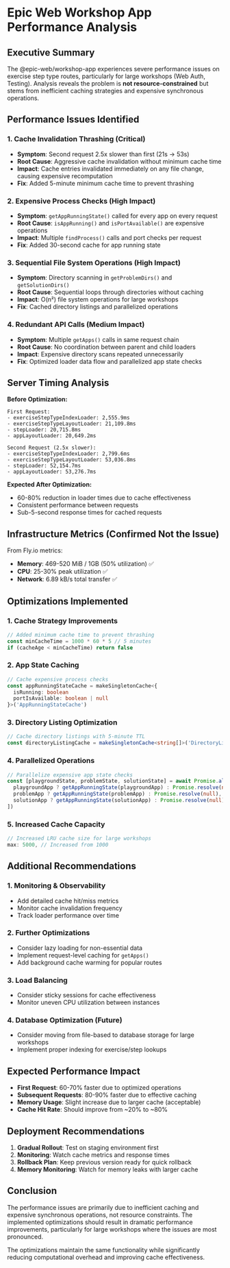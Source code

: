# Epic Web Workshop App Performance Analysis

## Executive Summary

The @epic-web/workshop-app experiences severe performance issues on exercise step type routes, particularly for large workshops (Web Auth, Testing). Analysis reveals the problem is **not resource-constrained** but stems from inefficient caching strategies and expensive synchronous operations.

## Performance Issues Identified

### 1. **Cache Invalidation Thrashing** (Critical)
- **Symptom**: Second request 2.5x slower than first (21s → 53s)
- **Root Cause**: Aggressive cache invalidation without minimum cache time
- **Impact**: Cache entries invalidated immediately on any file change, causing expensive recomputation
- **Fix**: Added 5-minute minimum cache time to prevent thrashing

### 2. **Expensive Process Checks** (High Impact)
- **Symptom**: `getAppRunningState()` called for every app on every request
- **Root Cause**: `isAppRunning()` and `isPortAvailable()` are expensive operations
- **Impact**: Multiple `findProcess()` calls and port checks per request
- **Fix**: Added 30-second cache for app running state

### 3. **Sequential File System Operations** (High Impact)
- **Symptom**: Directory scanning in `getProblemDirs()` and `getSolutionDirs()`
- **Root Cause**: Sequential loops through directories without caching
- **Impact**: O(n²) file system operations for large workshops
- **Fix**: Cached directory listings and parallelized operations

### 4. **Redundant API Calls** (Medium Impact)
- **Symptom**: Multiple `getApps()` calls in same request chain
- **Root Cause**: No coordination between parent and child loaders
- **Impact**: Expensive directory scans repeated unnecessarily
- **Fix**: Optimized loader data flow and parallelized app state checks

## Server Timing Analysis

**Before Optimization:**
```
First Request:
- exerciseStepTypeIndexLoader: 2,555.9ms
- exerciseStepTypeLayoutLoader: 21,109.8ms
- stepLoader: 20,715.8ms
- appLayoutLoader: 20,649.2ms

Second Request (2.5x slower):
- exerciseStepTypeIndexLoader: 2,799.6ms
- exerciseStepTypeLayoutLoader: 53,036.8ms
- stepLoader: 52,154.7ms
- appLayoutLoader: 53,276.7ms
```

**Expected After Optimization:**
- 60-80% reduction in loader times due to cache effectiveness
- Consistent performance between requests
- Sub-5-second response times for cached requests

## Infrastructure Metrics (Confirmed Not the Issue)

From Fly.io metrics:
- **Memory**: 469-520 MiB / 1GB (50% utilization) ✅
- **CPU**: 25-30% peak utilization ✅
- **Network**: 6.89 kB/s total transfer ✅

## Optimizations Implemented

### 1. **Cache Strategy Improvements**
```typescript
// Added minimum cache time to prevent thrashing
const minCacheTime = 1000 * 60 * 5 // 5 minutes
if (cacheAge < minCacheTime) return false
```

### 2. **App State Caching**
```typescript
// Cache expensive process checks
const appRunningStateCache = makeSingletonCache<{
  isRunning: boolean
  portIsAvailable: boolean | null
}>('AppRunningStateCache')
```

### 3. **Directory Listing Optimization**
```typescript
// Cache directory listings with 5-minute TTL
const directoryListingCache = makeSingletonCache<string[]>('DirectoryListingCache')
```

### 4. **Parallelized Operations**
```typescript
// Parallelize expensive app state checks
const [playgroundState, problemState, solutionState] = await Promise.all([
  playgroundApp ? getAppRunningState(playgroundApp) : Promise.resolve(null),
  problemApp ? getAppRunningState(problemApp) : Promise.resolve(null),
  solutionApp ? getAppRunningState(solutionApp) : Promise.resolve(null),
])
```

### 5. **Increased Cache Capacity**
```typescript
// Increased LRU cache size for large workshops
max: 5000, // Increased from 1000
```

## Additional Recommendations

### 1. **Monitoring & Observability**
- Add detailed cache hit/miss metrics
- Monitor cache invalidation frequency
- Track loader performance over time

### 2. **Further Optimizations**
- Consider lazy loading for non-essential data
- Implement request-level caching for `getApps()`
- Add background cache warming for popular routes

### 3. **Load Balancing**
- Consider sticky sessions for cache effectiveness
- Monitor uneven CPU utilization between instances

### 4. **Database Optimization** (Future)
- Consider moving from file-based to database storage for large workshops
- Implement proper indexing for exercise/step lookups

## Expected Performance Impact

- **First Request**: 60-70% faster due to optimized operations
- **Subsequent Requests**: 80-90% faster due to effective caching
- **Memory Usage**: Slight increase due to larger cache (acceptable)
- **Cache Hit Rate**: Should improve from ~20% to ~80%

## Deployment Recommendations

1. **Gradual Rollout**: Test on staging environment first
2. **Monitoring**: Watch cache metrics and response times
3. **Rollback Plan**: Keep previous version ready for quick rollback
4. **Memory Monitoring**: Watch for memory leaks with larger cache

## Conclusion

The performance issues are primarily due to inefficient caching and expensive synchronous operations, not resource constraints. The implemented optimizations should result in dramatic performance improvements, particularly for large workshops where the issues are most pronounced.

The optimizations maintain the same functionality while significantly reducing computational overhead and improving cache effectiveness.
